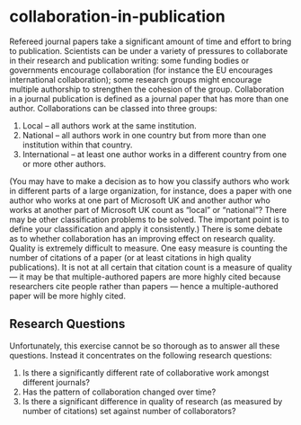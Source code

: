 # collaboration-in-publication

Refereed journal papers take a significant amount of time and effort to bring to publication.
Scientists can be under a variety of pressures to collaborate in their research and publication writing: some funding bodies or governments encourage collaboration (for instance the
EU encourages international collaboration); some research groups might encourage multiple
authorship to strengthen the cohesion of the group.
Collaboration in a journal publication is defined as a journal paper that has more than one
author. Collaborations can be classed into three groups:

1. Local – all authors work at the same institution.
2. National – all authors work in one country but from more than one institution within
that country.
3. International – at least one author works in a different country from one or more other
authors.

(You may have to make a decision as to how you classify authors who work in different
parts of a large organization, for instance, does a paper with one author who works at one
part of Microsoft UK and another author who works at another part of Microsoft UK count as
“local” or “national”? There may be other classification problems to be solved. The important
point is to define your classification and apply it consistently.)
There is some debate as to whether collaboration has an improving effect on research quality.
Quality is extremely difficult to measure. One easy measure is counting the number of citations
of a paper (or at least citations in high quality publications). It is not at all certain that citation
count is a measure of quality — it may be that multiple-authored papers are more highly cited
because researchers cite people rather than papers — hence a multiple-authored paper will be
more highly cited.

## Research Questions
Unfortunately, this exercise cannot be so thorough as to answer all these questions. Instead it
concentrates on the following research questions:
1. Is there a significantly different rate of collaborative work amongst different journals?
2. Has the pattern of collaboration changed over time?
3. Is there a significant difference in quality of research (as measured by number of citations)
set against number of collaborators?
